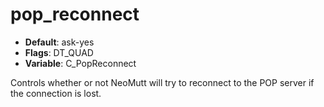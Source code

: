 # pop_reconnect

- **Default**: ask-yes
- **Flags**: DT_QUAD
- **Variable**: C_PopReconnect

Controls whether or not NeoMutt will try to reconnect to the POP server if
the connection is lost.
